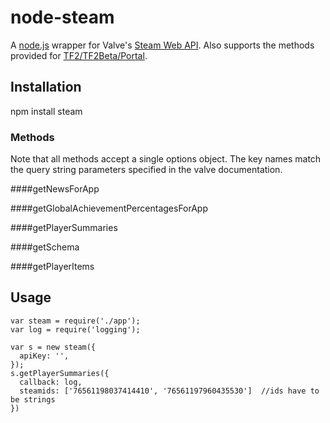 # node-steam

A [node.js](http://github.com/joyent/node) wrapper for Valve's [Steam Web API](http://developer.valvesoftware.com/wiki/Steam_Web_API).  Also supports the methods provided for [TF2/TF2Beta/Portal](http://wiki.teamfortress.com/wiki/WebAPI).

## Installation

  npm install steam
  

### Methods

  Note that all methods accept a single options object.  The key names match the query string parameters specified in the valve documentation.

####getNewsForApp

####getGlobalAchievementPercentagesForApp

####getPlayerSummaries

####getSchema

####getPlayerItems

## Usage

    var steam = require('./app');
    var log = require('logging');
    
    var s = new steam({
      apiKey: '',
    });
    s.getPlayerSummaries({
      callback: log,
      steamids: ['76561198037414410', '76561197960435530']  //ids have to be strings
    })